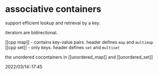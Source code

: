 # associative containers

support efficient lookup and retrieval by a key.

iterators are bidirectional.

[[cpp map]] - contains key-value pairs. header defines `map` and `multimap`
[[cpp set]] - only keys. header defines `set` and `multiset`

the unordered cocontainers in [[unordered_map]] and [[unordered_set]]


2022/03/14::17:45
